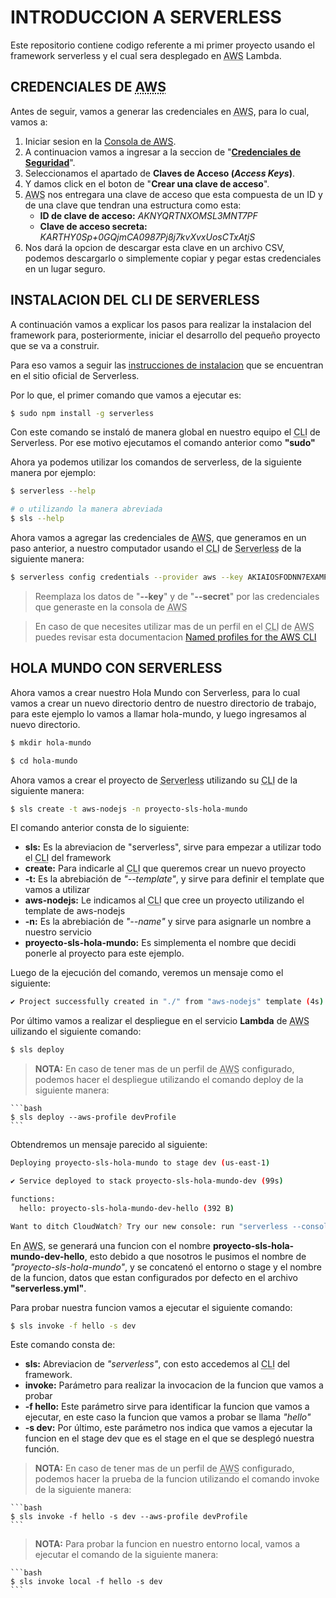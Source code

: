 # INTRODUCCION A SERVERLESS

Este repositorio contiene codigo referente a mi primer proyecto usando el framework serverless y el cual sera desplegado en <abbr title="Amazon Web Services">AWS</abbr> Lambda.

## CREDENCIALES DE <abbr title="Amazon Web Services">AWS</abbr>

Antes de seguir, vamos a generar las credenciales en <abbr title="Amazon Web Services">AWS</abbr>, para lo cual, vamos a:

1. Iniciar sesion en la [Consola de <abbr title="Amazon Web Services">AWS</abbr>](https://console.aws.amazon.com/console/home?region=us-west-2 "https://console.aws.amazon.com/console/home?region=us-west-2").
2. A continuacion vamos a ingresar a la seccion de "**[Credenciales de Seguridad](https://us-east-1.console.aws.amazon.com/iam/home?region=us-west-2#/security_credentials "https://us-east-1.console.aws.amazon.com/iam/home?region=us-west-2#/security_credentials")**".
3. Seleccionamos el apartado de **Claves de Acceso (*Access Keys*)**.
4. Y damos click en el boton de "**Crear una clave de acceso**".
5. <abbr title="Amazon Web Services">AWS</abbr> nos entregara una clave de acceso que esta compuesta de un ID y de una clave que tendran una estructura como esta:
    - **ID de clave de acceso:** *AKNYQRTNXOMSL3MNT7PF*
	- **Clave de acceso secreta:** *KARTHY0Sp+0GQjmCA0987Pj8j7kvXvxUosCTxAtjS*
6. Nos dará la opcion de descargar esta clave en un archivo CSV, podemos descargarlo o simplemente copiar y pegar estas credenciales en un lugar seguro.

## INSTALACION DEL CLI DE SERVERLESS

A continuación vamos a explicar los pasos para realizar la instalacion del framework para, posteriormente, iniciar el desarrollo del pequeño proyecto que se va a construir.

Para eso vamos a seguir las [instrucciones de instalacion](https://www.serverless.com/framework/docs/getting-started "https://www.serverless.com/framework/docs/getting-started") que se encuentran en el sitio oficial de Serverless.

Por lo que, el primer comando que vamos a ejecutar es:

```bash
$ sudo npm install -g serverless
```

Con este comando se instaló de manera global en nuestro equipo el <abbr title="Command Line Interface">CLI</abbr> de Serverless. Por ese motivo ejecutamos el comando anterior como **"sudo"**

Ahora ya podemos utilizar los comandos de serverless, de la siguiente manera por ejemplo:

```bash
$ serverless --help

# o utilizando la manera abreviada
$ sls --help
```

Ahora vamos a agregar las credenciales de <abbr title="Amazon Web Services">AWS</abbr>, que generamos en un paso anterior, a nuestro computador usando el <abbr title="Command Line Interface">CLI</abbr> de <abbr title="Serverless Framework">Serverless</abbr> de la siguiente manera:

```bash
$ serverless config credentials --provider aws --key AKIAIOSFODNN7EXAMPLE --secret wJalrXUtnFEMI/K7MDENG/bPxRfiCYEXAMPLEKEY
```

> Reemplaza los datos de "**--key**" y de "**--secret**" por las credenciales que generaste en la consola de <abbr title="Amazon Web Services">AWS</abbr>

> En caso de que necesites utilizar mas de un perfil en el <abbr title="Command Line Interface">CLI</abbr> de <abbr title="Amazon Web Services">AWS</abbr> puedes revisar esta documentacion [Named profiles for the AWS CLI](https://docs.aws.amazon.com/cli/latest/userguide/cli-configure-profiles.html "https://docs.aws.amazon.com/cli/latest/userguide/cli-configure-profiles.html")


## HOLA MUNDO CON SERVERLESS

Ahora vamos a crear nuestro Hola Mundo con Serverless, para lo cual vamos a crear un nuevo directorio dentro de nuestro directorio de trabajo, para este ejemplo lo vamos a llamar hola-mundo, y luego ingresamos al nuevo directorio.

```bash
$ mkdir hola-mundo

$ cd hola-mundo
```

Ahora vamos a crear el proyecto de <abbr title="Serverless Framework">Serverless</abbr> utilizando su <abbr title="Command Line Interface">CLI</abbr> de la siguiente manera:


```bash
$ sls create -t aws-nodejs -n proyecto-sls-hola-mundo
```

El comando anterior consta de lo siguiente:

- **sls:** Es la abreviacion de "serverless", sirve para empezar a utilizar todo el <abbr title="Command Line Interface">CLI</abbr> del framework
- **create:** Para indicarle al <abbr title="Command Line Interface">CLI</abbr> que queremos crear un nuevo proyecto
- **-t:** Es la abrebiación de *"--template"*, y sirve para definir el template que vamos a utilizar
- **aws-nodejs:** Le indicamos al <abbr title="Command Line Interface">CLI</abbr> que cree un proyecto utilizando el template de aws-nodejs
- **-n:** Es la abrebiación de *"--name"* y sirve para asignarle un nombre a nuestro servicio
- **proyecto-sls-hola-mundo:** Es simplementa el nombre que decidi ponerle al proyecto para este ejemplo.

Luego de la ejecución del comando, veremos un mensaje como el siguiente:

```bash
✔ Project successfully created in "./" from "aws-nodejs" template (4s)
```

Por último vamos a realizar el despliegue en el servicio **Lambda** de <abbr title="Amazon Web Services">AWS</abbr> uilizando el siguiente comando:

```bash
$ sls deploy
```

> **NOTA:** En caso de tener mas de un perfil de <abbr title="Amazon Web Services">AWS</abbr> configurado, podemos hacer el despliegue utilizando el comando deploy de la siguiente manera:
    
    ```bash
    $ sls deploy --aws-profile devProfile
    ```


Obtendremos un mensaje parecido al siguiente:

```bash
Deploying proyecto-sls-hola-mundo to stage dev (us-east-1)

✔ Service deployed to stack proyecto-sls-hola-mundo-dev (99s)

functions:
  hello: proyecto-sls-hola-mundo-dev-hello (392 B)

Want to ditch CloudWatch? Try our new console: run "serverless --console"
```

En <abbr title="Amazon Web Services">AWS</abbr>, se generará una funcion con el nombre **proyecto-sls-hola-mundo-dev-hello**, esto debido a que nosotros le pusimos el nombre de *"proyecto-sls-hola-mundo"*, y se concatenó el entorno o stage y el nombre de la funcion, datos que estan configurados por defecto en el archivo **"serverless.yml"**.

Para probar nuestra funcion vamos a ejecutar el siguiente comando:

```bash
$ sls invoke -f hello -s dev
```

Este comando consta de:

- **sls:** Abreviacion de *"serverless"*, con esto accedemos al <abbr title="Command Line Interface">CLI</abbr> del framework.
- **invoke:** Parámetro para realizar la invocacion de la funcion que vamos a probar
- **-f hello:** Este parámetro sirve para identificar la funcion que vamos a ejecutar, en este caso la funcion que vamos a probar se llama *"hello"*
- **-s dev:** Por último, este parámetro nos indica que vamos a ejecutar la funcion en el stage dev que es el stage en el que se desplegó nuestra función.

> **NOTA:** En caso de tener mas de un perfil de <abbr title="Amazon Web Services">AWS</abbr> configurado, podemos hacer la prueba de la funcion utilizando el comando invoke de la siguiente manera:
    
    ```bash
    $ sls invoke -f hello -s dev --aws-profile devProfile
    ```


> **NOTA:** Para probar la funcion en nuestro entorno local, vamos a ejecutar el comando de la siguiente manera:
    
    ```bash
    $ sls invoke local -f hello -s dev
    ```